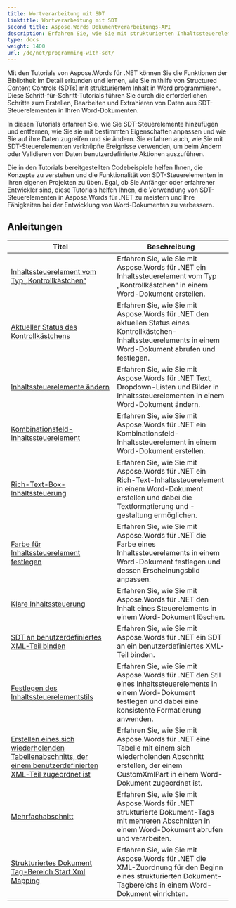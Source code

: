 ```yaml
---
title: Wortverarbeitung mit SDT
linktitle: Wortverarbeitung mit SDT
second_title: Aspose.Words Dokumentverarbeitungs-API
description: Erfahren Sie, wie Sie mit strukturierten Inhaltssteuerelementen (SDT) in Aspose.Words für .NET programmieren. Folgen Sie Schritt-für-Schritt-Tutorials und Beispielcode in C#, um strukturierte Inhaltssteuerelemente in Ihren Word-Dokumenten zu bearbeiten und anzupassen.
type: docs
weight: 1400
url: /de/net/programming-with-sdt/
---
```

Mit den Tutorials von Aspose.Words für .NET können Sie die Funktionen der Bibliothek im Detail erkunden und lernen, wie Sie mithilfe von Structured Content Controls (SDTs) mit strukturiertem Inhalt in Word programmieren. Diese Schritt-für-Schritt-Tutorials führen Sie durch die erforderlichen Schritte zum Erstellen, Bearbeiten und Extrahieren von Daten aus SDT-Steuerelementen in Ihren Word-Dokumenten.

In diesen Tutorials erfahren Sie, wie Sie SDT-Steuerelemente hinzufügen und entfernen, wie Sie sie mit bestimmten Eigenschaften anpassen und wie Sie auf ihre Daten zugreifen und sie ändern. Sie erfahren auch, wie Sie mit SDT-Steuerelementen verknüpfte Ereignisse verwenden, um beim Ändern oder Validieren von Daten benutzerdefinierte Aktionen auszuführen.

Die in den Tutorials bereitgestellten Codebeispiele helfen Ihnen, die Konzepte zu verstehen und die Funktionalität von SDT-Steuerelementen in Ihren eigenen Projekten zu üben. Egal, ob Sie Anfänger oder erfahrener Entwickler sind, diese Tutorials helfen Ihnen, die Verwendung von SDT-Steuerelementen in Aspose.Words für .NET zu meistern und Ihre Fähigkeiten bei der Entwicklung von Word-Dokumenten zu verbessern.

 ## Anleitungen
| Titel | Beschreibung |
| --- | --- |
| [Inhaltssteuerelement vom Typ „Kontrollkästchen“](./check-box-type-content-control/) | Erfahren Sie, wie Sie mit Aspose.Words für .NET ein Inhaltssteuerelement vom Typ „Kontrollkästchen“ in einem Word-Dokument erstellen. |
| [Aktueller Status des Kontrollkästchens](./current-state-of-check-box/) | Erfahren Sie, wie Sie mit Aspose.Words für .NET den aktuellen Status eines Kontrollkästchen-Inhaltssteuerelements in einem Word-Dokument abrufen und festlegen. |
| [Inhaltssteuerelemente ändern](./modify-content-controls/) | Erfahren Sie, wie Sie mit Aspose.Words für .NET Text, Dropdown-Listen und Bilder in Inhaltssteuerelementen in einem Word-Dokument ändern. |
| [Kombinationsfeld-Inhaltssteuerelement](./combo-box-content-control/) | Erfahren Sie, wie Sie mit Aspose.Words für .NET ein Kombinationsfeld-Inhaltssteuerelement in einem Word-Dokument erstellen. |
| [Rich-Text-Box-Inhaltssteuerung](./rich-text-box-content-control/) | Erfahren Sie, wie Sie mit Aspose.Words für .NET ein Rich-Text-Inhaltssteuerelement in einem Word-Dokument erstellen und dabei die Textformatierung und -gestaltung ermöglichen. |
| [Farbe für Inhaltssteuerelement festlegen](./set-content-control-color/) | Erfahren Sie, wie Sie mit Aspose.Words für .NET die Farbe eines Inhaltssteuerelements in einem Word-Dokument festlegen und dessen Erscheinungsbild anpassen. |
| [Klare Inhaltssteuerung](./clear-contents-control/) | Erfahren Sie, wie Sie mit Aspose.Words für .NET den Inhalt eines Steuerelements in einem Word-Dokument löschen. |
| [SDT an benutzerdefiniertes XML-Teil binden](./bind-sdt-to-custom-xml-part/) | Erfahren Sie, wie Sie mit Aspose.Words für .NET ein SDT an ein benutzerdefiniertes XML-Teil binden. |
| [Festlegen des Inhaltssteuerelementstils](./set-content-control-style/) | Erfahren Sie, wie Sie mit Aspose.Words für .NET den Stil eines Inhaltssteuerelements in einem Word-Dokument festlegen und dabei eine konsistente Formatierung anwenden. |
| [Erstellen eines sich wiederholenden Tabellenabschnitts, der einem benutzerdefinierten XML-Teil zugeordnet ist](./creating-table-repeating-section-mapped-to-custom-xml-part/) | Erfahren Sie, wie Sie mit Aspose.Words für .NET eine Tabelle mit einem sich wiederholenden Abschnitt erstellen, der einem CustomXmlPart in einem Word-Dokument zugeordnet ist. |
| [Mehrfachabschnitt](./multi-section/) | Erfahren Sie, wie Sie mit Aspose.Words für .NET strukturierte Dokument-Tags mit mehreren Abschnitten in einem Word-Dokument abrufen und verarbeiten. |
| [Strukturiertes Dokument Tag-Bereich Start Xml Mapping](./structured-document-tag-range-start-xml-mapping/) | Erfahren Sie, wie Sie mit Aspose.Words für .NET die XML-Zuordnung für den Beginn eines strukturierten Dokument-Tagbereichs in einem Word-Dokument einrichten. |